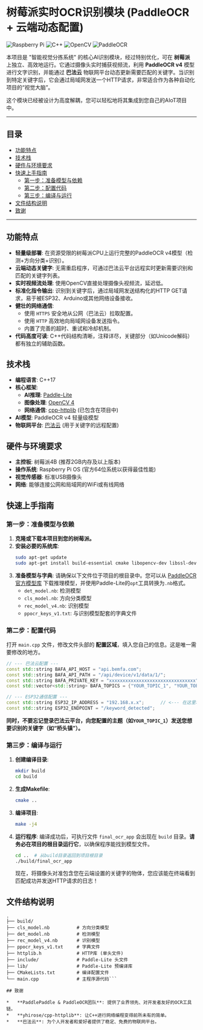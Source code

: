 # 树莓派实时OCR识别模块 (PaddleOCR + 云端动态配置)

![Raspberry Pi](https://img.shields.io/badge/Raspberry%20Pi-4B%2B-C51A4A?logo=raspberry-pi) ![C++](https://img.shields.io/badge/C%2B%2B-17-00599C?logo=c%2B%2B) ![OpenCV](https://img.shields.io/badge/OpenCV-4.x-5C3EE8?logo=opencv) ![PaddleOCR](https://img.shields.io/badge/PaddleOCR-v4-0072E3)

本项目是 "智能视觉分拣系统" 的核心AI识别模块，经过特别优化，可在 **树莓派** 上独立、高效地运行。它通过摄像头实时捕获视频流，利用 **PaddleOCR v4** 模型进行文字识别，并能通过 **巴法云** 物联网平台动态更新需要匹配的关键字。当识别到特定关键字后，它会通过局域网发送一个HTTP请求，非常适合作为各种自动化项目的“视觉大脑”。

这个模块已经被设计为高度解耦，您可以轻松地将其集成到您自己的AIoT项目中。

---

## 目录

*   [功能特点](#功能特点)
*   [技术栈](#技术栈)
*   [硬件与环境要求](#硬件与环境要求)
*   [快速上手指南](#快速上手指南)
    *   [第一步：准备模型与依赖](#第一步准备模型与依赖)
    *   [第二步：配置代码](#第二步配置代码)
    *   [第三步：编译与运行](#第三步编译与运行)
*   [文件结构说明](#文件结构说明)
*   [致谢](#致谢)

---

## 功能特点

*   **轻量级部署**: 在资源受限的树莓派CPU上运行完整的PaddleOCR v4模型（检测+方向分类+识别）。
*   **云端动态关键字**: 无需重启程序，可通过巴法云平台远程实时更新需要识别和匹配的关键字列表。
*   **实时视频流处理**: 使用OpenCV直接处理摄像头视频流，延迟低。
*   **标准化指令输出**: 识别到关键字后，通过局域网发送结构化的HTTP GET请求，易于被ESP32、Arduino或其他网络设备接收。
*   **健壮的网络通信**:
    *   使用 `HTTPS` 安全地从公网（巴法云）拉取配置。
    *   使用 `HTTP` 高效地向局域网设备发送指令。
    *   内置了完善的超时、重试和冷却机制。
*   **代码高度可读**: C++代码结构清晰，注释详尽，关键部分（如Unicode解码）都有独立的辅助函数。

## 技术栈

*   **编程语言**: C++17
*   **核心框架**:
    *   **AI推理**: [Paddle-Lite](https://github.com/PaddlePaddle/Paddle-Lite)
    *   **图像处理**: [OpenCV 4](https://opencv.org/)
    *   **网络通信**: [cpp-httplib](https://github.com/yhirose/cpp-httplib) (已包含在项目中)
*   **AI模型**: PaddleOCR v4 轻量级模型
*   **物联网平台**: [巴法云](https://bemfa.com/) (用于关键字的远程配置)

## 硬件与环境要求

*   **主控板**: 树莓派4B (推荐2GB内存及以上版本)
*   **操作系统**: Raspberry Pi OS (官方64位系统以获得最佳性能)
*   **视觉传感器**: 标准USB摄像头
*   **网络**: 能够连接公网和局域网的WiFi或有线网络

## 快速上手指南

### 第一步：准备模型与依赖

1.  **克隆或下载本项目到您的树莓派。**
2.  **安装必要的系统库**:
    ```bash
    sudo apt-get update
    sudo apt-get install build-essential cmake libopencv-dev libssl-dev
    ```
3.  **准备模型与字典**:
    请确保以下文件位于项目的根目录中。您可以从 [PaddleOCR官方模型库](https://github.com/PaddlePaddle/PaddleOCR/blob/release/2.7/doc/doc_ch/models_list.md#4-paddle-lite-%E6%A8%A1%E5%9E%8B) 下载推理模型，并使用Paddle-Lite的`opt`工具转换为`.nb`格式。
    *   `det_model.nb`: 检测模型
    *   `cls_model.nb`: 方向分类模型
    *   `rec_model_v4.nb`: 识别模型
    *   `ppocr_keys_v1.txt`: 与识别模型配套的字典文件

### 第二步：配置代码

打开 `main.cpp` 文件，修改文件头部的 **配置区域**，填入您自己的信息。这是唯一需要修改的地方。

```cpp
// --- 巴法云配置 ---
const std::string BAFA_API_HOST = "api.bemfa.com";            
const std::string BAFA_API_PATH = "/api/device/v1/data/1/";   
const std::string BAFA_PRIVATE_KEY = "xxxxxxxxxxxxxxxxxxxxxxxxxxxxxxxx"; // <--- 在这里填入你自己的巴法云私钥!
const std::vector<std::string> BAFA_TOPICS = {"YOUR_TOPIC_1", "YOUR_TOPIC_2"}; // <-- 填入你在巴法云上创建的主题

// --- ESP32通信配置 ---
const std::string ESP32_IP_ADDRESS = "192.168.x.x";      // <--- 在这里填入你的目标接收设备(如ESP32)的IP地址!
const std::string ESP32_ENDPOINT = "/keyword_detected";      
```

**同时，不要忘记登录巴法云平台，向您配置的主题（如`YOUR_TOPIC_1`）发送您想要识别的关键字（如“桥头镇”）。**

### 第三步：编译与运行

1.  **创建编译目录**:
    ```bash
    mkdir build
    cd build
    ```
2.  **生成Makefile**:
    ```bash
    cmake ..
    ```
3.  **编译项目**:
    ```bash
    make -j4
    ```
4.  **运行程序**:
    编译成功后，可执行文件 `final_ocr_app` 会出现在 `build` 目录。**请务必在项目的根目录运行它**，以确保程序能找到模型文件。
    ```bash
    cd ..  # 从build目录返回到项目根目录
    ./build/final_ocr_app
    ```
    现在，将摄像头对准包含您在云端设置的关键字的物体，您应该能在终端看到匹配成功并发送HTTP请求的日志！

## 文件结构说明

```
.
├── build/
├── cls_model.nb          # 方向分类模型
├── det_model.nb          # 检测模型
├── rec_model_v4.nb       # 识别模型
├── ppocr_keys_v1.txt     # 字典文件
├── httplib.h             # HTTP库 (单头文件)
├── include/              # Paddle-Lite 头文件
├── lib/                  # Paddle-Lite 预编译库
├── CMakeLists.txt        # 编译配置文件
└── main.cpp              # 主程序源代码```

## 致谢

*   **PaddlePaddle & PaddleOCR团队**: 提供了业界领先、对开发者友好的OCR工具链。
*   **yhirose/cpp-httplib**: 让C++进行网络编程变得前所未有的简单。
*   **巴法云**: 为个人开发者和爱好者提供了稳定、免费的物联网平台。